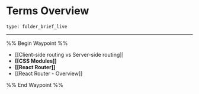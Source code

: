 # Terms Overview
 
```ccard
type: folder_brief_live
```
 
---

%% Begin Waypoint %%
- [[Client-side routing vs Server-side routing]]
- **[[CSS Modules]]**
- **[[React Router]]**
- [[React Router - Overview]]

%% End Waypoint %%